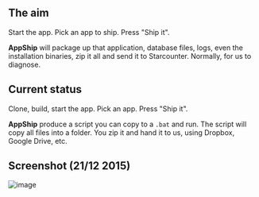 ## The aim
Start the app. Pick an app to ship. Press "Ship it". 

**AppShip** will package up that application, database files, logs, even the installation binaries, zip it all and send it to Starcounter. Normally, for us to diagnose.

## Current status
Clone, build, start the app. Pick an app. Press "Ship it". 

**AppShip** produce a script you can copy to a `.bat` and run. The script will copy all files into a folder. You zip it and hand it to us, using Dropbox, Google Drive, etc.

## Screenshot (21/12 2015)
![image](https://cloud.githubusercontent.com/assets/2902045/11930681/081a0d6a-a7e6-11e5-9945-21c1298ad0f9.png)
